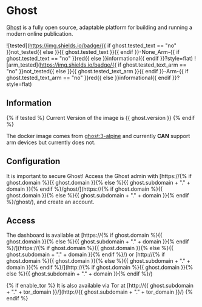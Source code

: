 # Ghost

[Ghost](http://ghost.org/) is a fully open source, adaptable platform for building and running a modern online publication.

![tested](https://img.shields.io/badge/{{ if ghost.tested_text == "no" }}not_tested{{ else }}{{ ghost.tested_text }}{{ endif }}-None_Arm-{{ if ghost.tested_text == "no" }}red{{ else }}informational{{ endif }}?style=flat)
![arm_tested](https://img.shields.io/badge/{{ if ghost.tested_text_arm == "no" }}not_tested{{ else }}{{ ghost.tested_text_arm }}{{ endif }}-Arm-{{ if ghost.tested_text_arm == "no" }}red{{ else }}informational{{ endif }}?style=flat)

## Information

{% if tested %}
Current Version of the image is {{ ghost.version }}
{% endif %}

The docker image comes from [ghost:3-alpine](ghost:3-alpine)
and currently **CAN** support arm devices but currently does not.

## Configuration

It is important to secure Ghost! Access the Ghost admin with [https://{% if ghost.domain %}{{ ghost.domain }}{% else %}{{ ghost.subdomain + "." + domain }}{% endif %}/ghost/](https://{% if ghost.domain %}{{ ghost.domain }}{% else %}{{ ghost.subdomain + "." + domain }}{% endif %}/ghost/), and create an account.

## Access

The dashboard is available at [https://{% if ghost.domain %}{{ ghost.domain }}{% else %}{{ ghost.subdomain + "." + domain }}{% endif %}/](https://{% if ghost.domain %}{{ ghost.domain }}{% else %}{{ ghost.subdomain + "." + domain }}{% endif %}/) or [http://{% if ghost.domain %}{{ ghost.domain }}{% else %}{{ ghost.subdomain + "." + domain }}{% endif %}/](http://{% if ghost.domain %}{{ ghost.domain }}{% else %}{{ ghost.subdomain + "." + domain }}{% endif %}/)

{% if enable_tor %}
It is also available via Tor at [http://{{ ghost.subdomain + "." + tor_domain }}/](http://{{ ghost.subdomain + "." + tor_domain }}/)
{% endif %}
